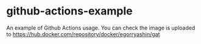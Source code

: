 # github-actions-example
An example of Github Actions usage. You can check the image is uploaded to https://hub.docker.com/repository/docker/egorryashin/gat
